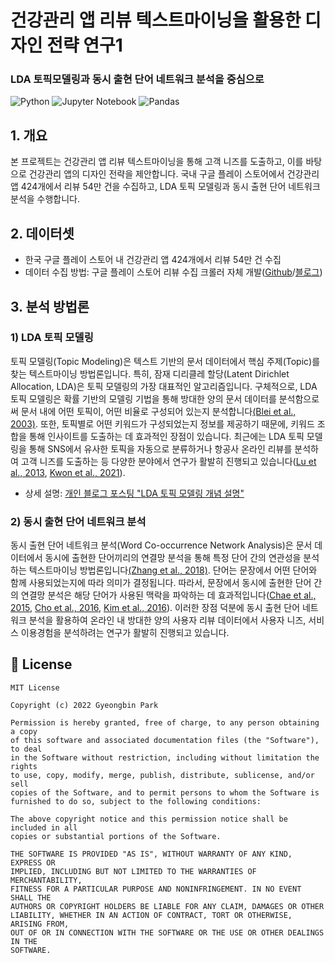 # 건강관리 앱 리뷰 텍스트마이닝을 활용한 디자인 전략 연구1
### LDA 토픽모델링과 동시 출현 단어 네트워크 분석을 중심으로
![Python](https://img.shields.io/badge/python-3670A0?style=for-the-badge&logo=python&logoColor=ffdd54)
![Jupyter Notebook](https://img.shields.io/badge/jupyter-%23FA0F00.svg?style=for-the-badge&logo=jupyter&logoColor=white)
![Pandas](https://img.shields.io/badge/pandas-%23150458.svg?style=for-the-badge&logo=pandas&logoColor=white)

## 1. 개요
본 프로젝트는 건강관리 앱 리뷰 텍스트마이닝을 통해 고객 니즈를 도출하고, 이를 바탕으로 건강관리 앱의 디자인 전략을 제안합니다. 국내 구글 플레이 스토어에서 건강관리 앱 424개에서 리뷰 54만 건을 수집하고, LDA 토픽 모델링과 동시 출현 단어 네트워크 분석을 수행합니다.

## 2. 데이터셋
- 한국 구글 플레이 스토어 내 건강관리 앱 424개에서 리뷰 54만 건 수집
- 데이터 수집 방법: 구글 플레이 스토어 리뷰 수집 크롤러 자체 개발([Github](https://github.com/park-gb/playstore-review-crawler)/[블로그](https://heytech.tistory.com/293))

## 3. 분석 방법론
### 1) LDA 토픽 모델링
토픽 모델링(Topic Modeling)은 텍스트 기반의 문서 데이터에서 핵심 주제(Topic)를 찾는 텍스트마이닝 방법론입니다. 특히, 잠재 디리클레 할당(Latent Dirichlet Allocation, LDA)은 토픽 모델링의 가장 대표적인 알고리즘입니다. 구체적으로, LDA 토픽 모델링은 확률 기반의 모델링 기법을 통해 방대한 양의 문서 데이터를 분석함으로써 문서 내에 어떤 토픽이, 어떤 비율로 구성되어 있는지 분석합니다[(Blei et al., 2003)](https://www.jmlr.org/papers/volume3/blei03a/blei03a.pdf?ref=https://githubhelp.com). 또한, 토픽별로 어떤 키워드가 구성되었는지 정보를 제공하기 때문에, 키워드 조합을 통해 인사이트를 도출하는 데 효과적인 장점이 있습니다. 최근에는 LDA 토픽 모델링을 통해 SNS에서 유사한 토픽을 자동으로 분류하거나 항공사 온라인 리뷰를 분석하여 고객 니즈를 도출하는 등 다양한 분야에서 연구가 활발히 진행되고 있습니다([Lu et al., 2013](https://ieeexplore.ieee.org/abstract/document/6454769), [Kwon et al., 2021](https://www.mdpi.com/2078-2489/12/2/78)).
- 상세 설명: [개인 블로그 포스팅 "LDA 토픽 모델링 개념 설명"](https://heytech.tistory.com/328)

### 2) 동시 출현 단어 네트워크 분석
동시 출현 단어 네트워크 분석(Word Co-occurrence Network Analysis)은 문서 데이터에서 동시에 출현한 단어끼리의 연결망 분석을 통해 특정 단어 간의 연관성을 분석하는 텍스트마이닝 방법론입니다[(Zhang et al., 2018)](https://aclanthology.org/W18-1702/). 단어는 문장에서 어떤 단어와 함께 사용되었는지에 따라 의미가 결정됩니다. 따라서, 문장에서 동시에 출현한 단어 간의 연결망 분석은 해당 단어가 사용된 맥락을 파악하는 데 효과적입니다([Chae et al., 2015](https://www.koreascience.or.kr/article/JAKO201502152089090.page), [Cho et al., 2016](https://www.koreascience.or.kr/article/JAKO201625058596402.page), [Kim et al., 2016](http://www.ndsl.kr/soc_img/society/kits/OTSBB9/2016/v15n3/OTSBB9_2016_v15n3_157.pdf)). 이러한 장점 덕분에 동시 출현 단어 네트워크 분석을 활용하여 온라인 내 방대한 양의 사용자 리뷰 데이터에서 사용자 니즈, 서비스 이용경험을 분석하려는 연구가 활발히 진행되고 있습니다.

## 📝 License
```
MIT License

Copyright (c) 2022 Gyeongbin Park

Permission is hereby granted, free of charge, to any person obtaining a copy
of this software and associated documentation files (the "Software"), to deal
in the Software without restriction, including without limitation the rights
to use, copy, modify, merge, publish, distribute, sublicense, and/or sell
copies of the Software, and to permit persons to whom the Software is
furnished to do so, subject to the following conditions:

The above copyright notice and this permission notice shall be included in all
copies or substantial portions of the Software.

THE SOFTWARE IS PROVIDED "AS IS", WITHOUT WARRANTY OF ANY KIND, EXPRESS OR
IMPLIED, INCLUDING BUT NOT LIMITED TO THE WARRANTIES OF MERCHANTABILITY,
FITNESS FOR A PARTICULAR PURPOSE AND NONINFRINGEMENT. IN NO EVENT SHALL THE
AUTHORS OR COPYRIGHT HOLDERS BE LIABLE FOR ANY CLAIM, DAMAGES OR OTHER
LIABILITY, WHETHER IN AN ACTION OF CONTRACT, TORT OR OTHERWISE, ARISING FROM,
OUT OF OR IN CONNECTION WITH THE SOFTWARE OR THE USE OR OTHER DEALINGS IN THE
SOFTWARE.
```
